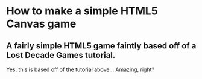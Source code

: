 # How to make a simple HTML5 Canvas game
A fairly simple HTML5 game faintly based off of a Lost Decade Games tutorial.
------------------------------------------------------------------------------------------------------------------------------------------------------------------------
Yes, this is based off of the tutorial above...
Amazing, right?

